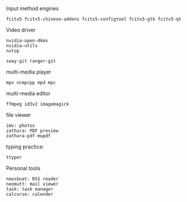 Input method engines

```
fcitx5 fcitx5-chinese-addons fcitx5-configtool fcitx5-gtk fcitx5-qt
```

Video driver

```
nvidia-open-dkms
nvidia-utils
nvtop
```



```
sway-git ranger-git
```

multi-media player

```
mpv ncmpcpp mpd mpc
```

multi-media editor

```
ffmpeg id3v2 imagemagick
```



file viewer

```
imv: photos
zathura: PDF preview
zathura-pdf-mupdf
```

typing practice: 

```
ttyper
```



Personal tools

```
newsboat: RSS reader
neomutt: mail viewer
task: task manager
calcurse: calender
```

